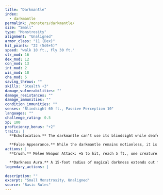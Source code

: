 ```yaml
---
title: "Darkmantle"
index:
  - darkmantle
permalink: /monsters/darkmantle/
size: "Small"
type: "Monstrosity"
alignment: "Unaligned"
armor_class: "11 (Dex)"
hit_points: "22 (5d6+5)"
speed: "walk 10 ft., fly 30 ft."
str_mod: 16
dex_mod: 12
con_mod: 13
int_mod: 2
wis_mod: 10
cha_mod: 5
saving_throws: ""
skills: "Stealth +3"
damage_vulnerabilities: ""
damage_resistances: ""
damage_immunities: ""
condition_immunities: ""
senses: "Blindsight 60 ft., Passive Perception 10"
languages: ""
challenge_rating: 0.5
xp: 100
proficiency_bonus: "+2"
traits: |
  **Echolocation.** The darkmantle can't use its blindsight while deafened.

  **False Appearance.** While the darkmantle remains motionless, it is indistinguishable from a cave formation such as a stalactite or stalagmite.
actions: |
  **Crush.** Melee Weapon Attack: +5 to hit, reach 5 ft., one creature. Hit: 6 (1d6 + 3) bludgeoning damage, and the darkmantle attaches to the target. If the target is Medium or smaller and the darkmantle has advantage on the attack roll, it attaches by engulfing the target's head, and the target is also blinded and unable to breathe while the darkmantle is attached in this way. While attached to the target, the darkmantle can attack no other creature except the target but has advantage on its attack rolls. The darkmantle's speed also becomes 0, it can't benefit from any bonus to its speed, and it moves with the target. A creature can detach the darkmantle by making a successful DC 13 Strength check as an action. On its turn, the darkmantle can detach itself from the target by using 5 feet of movement.

  **Darkness Aura.** A 15-foot radius of magical darkness extends out from the darkmantle, moves with it, and spreads around corners. The darkness lasts as long as the darkmantle maintains concentration, up to 10 minutes (as if concentrating on a spell). Darkvision can't penetrate this darkness, and no natural light can illuminate it. If any of the darkness overlaps with an area of light created by a spell of 2nd level or lower, the spell creating the light is dispelled.  
legendary_actions: |
  
description: ""
excerpt: "Small Monstrosity, Unaligned"
source: "Basic Rules"
---
```

